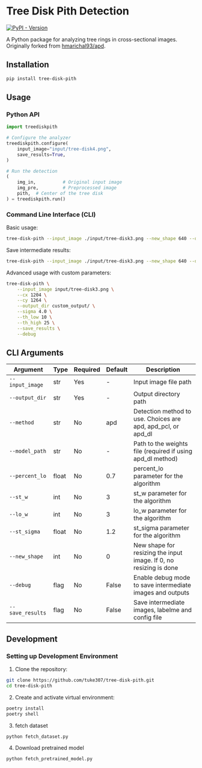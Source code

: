 # Tree Disk Pith Detection

[![PyPI - Version](https://img.shields.io/pypi/v/tree-disk-pith)](https://pypi.org/project/tree-disk-pith/)

A Python package for analyzing tree rings in cross-sectional images. Originally forked from [hmarichal93/apd](https://github.com/hmarichal93/apd).

## Installation

```bash
pip install tree-disk-pith
```

## Usage

### Python API

```python
import treediskpith

# Configure the analyzer
treediskpith.configure(
    input_image="input/tree-disk4.png",
    save_results=True,
)

# Run the detection
(
    img_in,          # Original input image
    img_pre,         # Preprocessed image
    pith,  # Center of the tree disk
) = treediskpith.run()
```

### Command Line Interface (CLI)

Basic usage:
```bash
tree-disk-pith --input_image ./input/tree-disk3.png --new_shape 640 --debug
```

Save intermediate results:
```bash
tree-disk-pith --input_image ./input/tree-disk3.png --new_shape 640 --debug --method apd_pcl --save_results
```

Advanced usage with custom parameters:
```bash
tree-disk-pith \
    --input_image input/tree-disk3.png \
    --cx 1204 \
    --cy 1264 \
    --output_dir custom_output/ \
    --sigma 4.0 \
    --th_low 10 \
    --th_high 25 \
    --save_results \
    --debug
```

## CLI Arguments

| Argument | Type | Required | Default | Description |
|----------|------|----------|---------|-------------|
| `--input_image` | str | Yes | - | Input image file path |
| `--output_dir` | str | Yes | - | Output directory path |
| `--method` | str | No | apd | Detection method to use. Choices are apd, apd_pcl, or apd_dl |
| `--model_path` | str | No | - | Path to the weights file (required if using apd_dl method) |
| `--percent_lo` | float | No | 0.7 | percent_lo parameter for the algorithm |
| `--st_w` | int | No | 3 | st_w parameter for the algorithm |
| `--lo_w` | int | No | 3 | lo_w parameter for the algorithm |
| `--st_sigma` | float | No | 1.2 | st_sigma parameter for the algorithm |
| `--new_shape` | int | No | 0 | New shape for resizing the input image. If 0, no resizing is done |
| `--debug` | flag | No | False | Enable debug mode to save intermediate images and outputs |
| `--save_results` | flag | No | False | Save intermediate images, labelme and config file |

## Development

### Setting up Development Environment

1. Clone the repository:
```bash
git clone https://github.com/tuke307/tree-disk-pith.git
cd tree-disk-pith
```

2. Create and activate virtual environment:
```bash
poetry install
poetry shell
```

3. fetch dataset
```bash
python fetch_dataset.py
```

4. Download pretrained model
```bash
python fetch_pretrained_model.py
```
